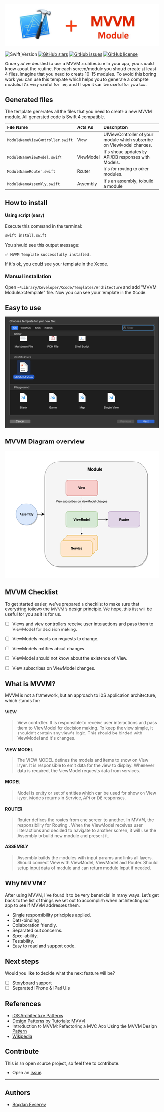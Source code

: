 ![](assets/header.jpg)

![Swift_Version](https://img.shields.io/badge/Swift-4.2-orange.svg)
[![GitHub stars](https://img.shields.io/github/stars/EvsenevDev/MVVMModuleTemplate.svg)](https://github.com/EvsenevDev/MVVMModuleTemplate/stargazers)
[![GitHub issues](https://img.shields.io/github/issues/EvsenevDev/MVVMModuleTemplate.svg)](https://github.com/EvsenevDev/MVVMModuleTemplate/issues)
[![GitHub license](https://img.shields.io/github/license/EvsenevDev/MVVMModuleTemplate.svg)](https://github.com/EvsenevDev/MVVMModuleTemplate/blob/master/LICENSE)

Once you've decided to use a MVVM architecture in your app, you should know about the routine. For each screen/module you should create at least 4 files. Imagine that you need to create 10-15 modules. To avoid this boring work you can use this template which helps you to generate a compete module. It's very useful for me, and I hope it can be useful for you too. 

## Generated files
The template generates all the files that you need to create a new MVVM module. All generated code is Swift 4 compatible.

| File Name | Acts As | Description |
| :---         |     :---      |          :--- |
| `ModuleNameViewController.swift`    | View       | UIViewController of your module which subscribe on ViewModel changes.  |
| `ModuleNameViewModel.swift`    | ViewModel  | It's shoud updates by API/DB responses with Models.      |
| `ModuleNameRouter.swift`    | Router     | It's for routing to other modules.    |
| `ModuleNameAssembly.swift`    |   Assembly   | It's an assembly, to build a module.    |

## How to install

#### Using script (easy)
Execute this command in the terminal:
```swift
swift install.swift
```

You should see this output message:

`✅ MVVM Template successfully installed.`

If it's ok, you could see your template in the Xcode.

### Manual installation
Open `~/Library/Developer/Xcode/Templates/Architecture` and add "MVVM Module.xctemplate" file. Now you can see your template in the Xcode.


## Easy to use
![](/assets/usage.png)


## MVVM Diagram overview
![Preview](/assets/diagram.png)


## MVVM Checklist
To get started easier, we’ve prepared a checklist to make sure that everything follows the MVVM’s design principle. We hope, this list will be useful for you as it is for us.

* [ ] Views and view controllers receive user interactions and pass them to ViewModel for decision making.
* [ ] ViewModels reacts on requests to change.
* [ ] ViewModels notifies about changes.
* [ ] ViewModel should not know about the existence of View.
* [ ] View subscribes on ViewModel changes.


## What is MVVM?
MVVM is not a framework, but an approach to iOS application architecture, which stands for:

#### VIEW
>View controller. It is responsible to receive user interactions and pass them to ViewModel for decision making. To keep the view simple, it shouldn’t contain any view's logic. This should be binded with ViewModel and it's changes.

#### VIEW MODEL
>The VIEW MODEL defines the models and items to show on View layer. It is responsible to emit data for the view to display. Whenever data is required, the ViewModel requests data from services.

#### MODEL
>Model is entity or set of entities which can be used for show on View layer. Models returns in Service, API or DB responses.

#### ROUTER
>Router defines the routes from one screen to another. In MVVM, the responsibility for Routing .
When the ViewModel receives user interactions and decided to navigate to another screen, it will use the Assembly to build new module and present it.

#### ASSEMBLY
>Assembly builds the modules with input params and links all layers. Should connect View with ViewModel, ViewModel and Router. Should setup input data of module and can return module Input if needed.

## Why MVVM?
After using MVVM, I've found it to be very beneficial in many ways. Let’s get back to the list of things we set out to accomplish when architecting our app to see if MVVM addresses them.

- Single responsibility principles applied.
- Data-binding
- Collaboration friendly.
- Separated out concerns.
- Spec-ability.
- Testability. 
- Easy to read and support code.

## Next steps

Would you like to decide what the next feature will be?
* [ ] Storyboard support
* [ ] Separated iPhone & iPad UIs

## References
- [iOS Architecture Patterns](https://medium.com/ios-os-x-development/ios-architecture-patterns-ecba4c38de52#.ba7q8dcih)
- [Design Patterns by Tutorials: MVVM](https://www.raywenderlich.com/34-design-patterns-by-tutorials-mvvm)
- [Introduction to MVVM: Refactoring a MVC App Using the MVVM Design Pattern](https://www.appcoda.com/mvvm-vs-mvc/)
- [Wikipedia](https://en.wikipedia.org/wiki/Model%E2%80%93view%E2%80%93viewmodel)

## Contribute
This is an open source project, so feel free to contribute.
- Open an [issue](https://github.com/EvsenevDev/MVVMModuleTemplate/issues/new).

----


## Authors

* [Bogdan Evsenev](https://twitter.com/BED_Code)
